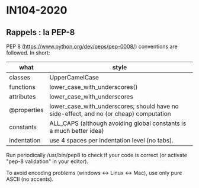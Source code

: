 # IN104-2020


## Rappels : la PEP-8

PEP 8 (https://www.python.org/dev/peps/pep-0008/) conventions are followed. In short:

what         | style
------------ | --------------------------------------------------------------------
classes      |  UpperCamelCase
functions    |  lower_case_with_underscores()
attributes   |  lower_case_with_underscores
@properties  |  lower_case_with_underscores; should have no side-effect, and no (or cheap) computation
constants    |  ALL_CAPS (although avoiding global constants is a much better idea)
indentation  |  use 4 spaces per indentation level (no tabs).


Run periodically /usr/bin/pep8 to check if your code is correct (or activate "pep-8 validation" in your editor).

To avoid encoding problems (windows <-> Linux <-> Mac), use only pure ASCII (no accents).

